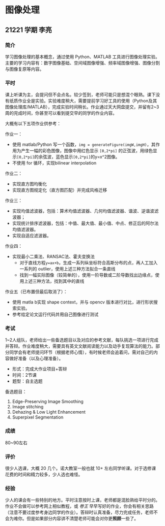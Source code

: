 # 图像处理

## 21221 学期 李亮

### 简介

学习图像处理的基本概念，通过使用 Python、MATLAB 工具进行图像处理实验。主要的学习内容有：数字图像基础、空间域图像增强、频率域图像增强、图像分割与图像复原等内容。

### 平时

课上听课为主，会提问但不会点名。较少签到，老师可能只是想混个眼熟。课下没有纸质作业全是实验。实验难度稍大，需要提前学习好工具的使用（Python及其图像处理库/MATLAB），完成实验时间稍长。作业通过天大网盘提交，并留有2~3周的完成时间，你甚至可以看到提交早的同学的作业内容。

大概有以下五项作业供参考：

作业一：
* 使用 matlab/Python 写一个函数，`img = generateFigure(imgW,imgH)`，其作用为产生一幅的彩色图像，图像中用红色显示 `[0,2*pi]` 的正弦波，用绿色显示`[0,2*pi]`的余弦波，蓝色显示`[0,2*pi]`的y=x^2图像。
* 不使用 for 循环，实现bilinear interpolation

作业二：
* 实现直方图均衡化
* 实现直方图规定化（直方图匹配）并完成风格迁移

作业三：
* 实现均值滤波器，包括：算术均值滤波器、几何均值滤波器、谐波、逆谐波滤波器；
* 实现统计排序滤波器，包括：中值、最大值、最小值、中点、修正后的阿尔法均值滤波器。
* 实现自适应滤波器。

作业四：
* 实现最小二乘法、RANSAC法、霍夫变换法
  * 对于直线方程`y=ax+b`，生成一系列纵坐标符合高斯分布的点，再人工加入一系列的 outlier，使用上述三种方法拟合一条直线
  * 找到一幅实际图像（较简单的），使用一阶导数或二阶导数找出边缘点，使用上述三种方法，找到其中的直线

作业五（已布置但最后取消了）：
* 使用 matla b实现 shape context，并与 opencv 版本进行对比，进行形状搜索实验。
* 参考给定论文运行代码并用自己图像进行测试


### 考试

1~2人组队，老师给出一些备选题目以及对应的参考文献，每队挑选一项进行完成并答辩。作业难度稍大，需要具有英文文献阅读能力以及动手复现算法的能力。部分同学会有老师提问环节（根据老师心情），有时候老师会追着问，需对自己的内容做好准备（以及心理准备）。

- 形式：完成大作业项目+答辩
- 时间：2节课
- 题型：自主选题

备选题目：
1. Edge-Preserving Image Smoothing
2. Image stitching
3. Dehazing & Low Light Enhancement
4. Superpixel Segmentation

### 成绩

80~90左右

### 评价

很少人选课，大概 20 几个。诺大教室一般也就 10+ 左右同学听课。对于选修课花费的时间和精力较多，少人选也难怪。

### 经验

少人的课会有一些特别的地方。平时注意按时上课，老师都是混脸熟给平时分的。作业不会做可以参考网上相似教程，或 _卷王_ 早早写好的作业，你会有相关思路（注意不要过度参考身边同学的作业）。答辩时认真准备，尽力完成任务，老师不会为难你。但是如果部分内容讲不清楚老师可能会对你更**照顾**一些了。
